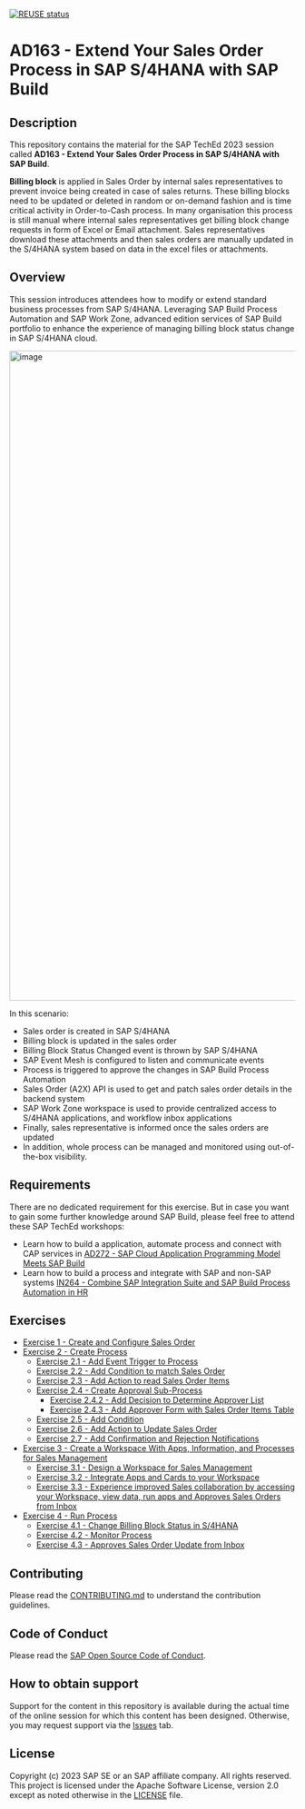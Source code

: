 [![REUSE status](https://api.reuse.software/badge/github.com/SAP-samples/teched2023-AD163)](https://api.reuse.software/info/github.com/SAP-samples/teched2023-AD163)

# AD163 - Extend Your Sales Order Process in SAP S/4HANA with SAP Build

## Description

This repository contains the material for the SAP TechEd 2023 session called **AD163 - Extend Your Sales Order Process in SAP S/4HANA with SAP Build**. 

**Billing block** is applied in Sales Order by internal sales representatives to prevent invoice being created in case of sales returns. These billing blocks need to be updated or deleted in random or on-demand fashion and is time critical activity in Order-to-Cash process. In many organisation this process is still manual where internal sales representatives get billing block change requests in form of Excel or Email attachment. Sales representatives download these attachments and then sales orders are manually updated in the S/4HANA system based on data in the excel files or attachments.


## Overview

This session introduces attendees how to modify or extend standard business processes from SAP S/4HANA. Leveraging SAP Build Process Automation and SAP Work Zone, advanced edition services of SAP Build portfolio to enhance the experience of managing billing block status change in SAP S/4HANA cloud. 

<img width="1145" alt="image" src="https://github.com/SAP-samples/teched2023-AD163/assets/34297037/dc3d166f-cf68-4d08-ab81-09c0a0e3e782">


In this scenario: <br>
- Sales order is created in SAP S/4HANA
- Billing block is updated in the sales order
- Billing Block Status Changed event is thrown by SAP S/4HANA
- SAP Event Mesh is configured to listen and communicate events 
- Process is triggered to approve the changes in SAP Build Process Automation
- Sales Order (A2X) API is used to get and patch sales order details in the backend system
- SAP Work Zone workspace is used to provide centralized access to S/4HANA applications, and workflow inbox applications
- Finally, sales representative is informed once the sales orders are updated
- In addition, whole process can be managed and monitored using out-of-the-box visibility.
    

## Requirements

There are no dedicated requirement for this exercise. But in case you want to gain some further knowledge around SAP Build, please feel free to attend these SAP TechEd workshops:
- Learn how to build a application, automate process and connect with CAP services in [AD272 - SAP Cloud Application Programming Model Meets SAP Build](https://github.com/SAP-samples/teched2023-AD272)
- Learn how to build a process and integrate with SAP and non-SAP systems [IN264 - Combine SAP Integration Suite and SAP Build Process Automation in HR](https://github.com/SAP-samples/teched2023-IN264)

## Exercises

- [Exercise 1 - Create and Configure Sales Order](exercises/ex1/)
- [Exercise 2 - Create Process](exercises/2_CreateProcess/)
    - [Exercise 2.1 - Add Event Trigger to Process](exercises/2_CreateProcess#exercise-21-sub-exercise-1-description)
    - [Exercise 2.2 - Add Condition to match Sales Order](exercises/2_CreateProcess#exercise-22-sub-exercise-1-description)
    - [Exercise 2.3 - Add Action to read Sales Order Items](exercises/2_CreateProcess#exercise-23-sub-exercise-1-description)
    - [Exercise 2.4 - Create Approval Sub-Process](exercises/2_CreateProcess#exercise-24-sub-exercise-2-description)
      - [Exercise 2.4.2 - Add Decision to Determine Approver List](exercises/2_CreateProcess#exercise-24-sub-exercise-2-description)
      - [Exercise 2.4.3 - Add Approver Form with Sales Order Items Table](exercises/2_CreateProcess#exercise-24-sub-exercise-2-description)
    - [Exercise 2.5 - Add Condition](exercises/2_CreateProcess#exercise-25-sub-exercise-2-description)
    - [Exercise 2.6 - Add Action to Update Sales Order](exercises/2_CreateProcess#exercise-26-sub-exercise-2-description)
    - [Exercise 2.7 - Add Confirmation and Rejection Notifications](exercises/2_CreateProcess#exercise-27-sub-exercise-2-description)
- [Exercise 3 - Create a Workspace With Apps, Information, and Processes for Sales Management](exercises/3_CreateWorkspace/)
    - [Exercise 3.1 - Design a Workspace for Sales Management](exercises/3_CreateWorkspace#exercise-41-sub-exercise-1-description)
    - [Exercise 3.2 - Integrate Apps and Cards to your Workspace](exercises/3_CreateWorkspace#exercise-42-sub-exercise-2-description)
    - [Exercise 3.3 - Experience improved Sales collaboration by accessing your Workspace, view data, run apps and Approves Sales Orders from Inbox](exercises/3_CreateWorkspace#exercise-43-sub-exercise-3-description)
- [Exercise 4 - Run Process](exercises/ex3/)
    - [Exercise 4.1 - Change Billing Block Status in S/4HANA](exercises/ex3#exercise-31-sub-exercise-1-description)
    - [Exercise 4.2 - Monitor Process](exercises/ex3#exercise-32-sub-exercise-2-description)
    - [Exercise 4.3 - Approves Sales Order Update from Inbox](exercises/ex3#exercise-33-sub-exercise-3-description)
  
  

## Contributing
Please read the [CONTRIBUTING.md](./CONTRIBUTING.md) to understand the contribution guidelines.

## Code of Conduct
Please read the [SAP Open Source Code of Conduct](https://github.com/SAP-samples/.github/blob/main/CODE_OF_CONDUCT.md).

## How to obtain support

Support for the content in this repository is available during the actual time of the online session for which this content has been designed. Otherwise, you may request support via the [Issues](../../issues) tab.

## License
Copyright (c) 2023 SAP SE or an SAP affiliate company. All rights reserved. This project is licensed under the Apache Software License, version 2.0 except as noted otherwise in the [LICENSE](LICENSES/Apache-2.0.txt) file.
